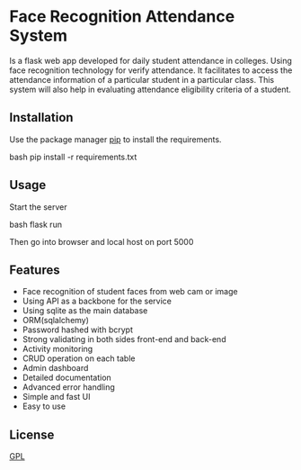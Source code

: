 # Face Recognition Attendance System

Is a flask web app developed for daily student attendance in colleges. 
Using face recognition technology for verify attendance.
It facilitates to access the attendance information of a particular student in a particular class.
This system will also help in evaluating attendance eligibility criteria of a student.

## Installation

Use the package manager [pip](https://pip.pypa.io/en/stable/) to install the requirements.

bash
pip install -r  requirements.txt


## Usage
Start the server

bash
flask run

Then go into browser and local host on port 5000



## Features
* Face recognition of student faces from web cam or image
* Using API as a backbone for the service 
* Using sqlite as the main database
* ORM(sqlalchemy)
* Password hashed with bcrypt
* Strong validating in both sides front-end and back-end
* Activity monitoring
* CRUD operation on each table
* Admin dashboard
* Detailed documentation
* Advanced error handling
* Simple and fast UI
* Easy to use
 




## License
[GPL](https://choosealicense.com/licenses/gpl-3.0/)
